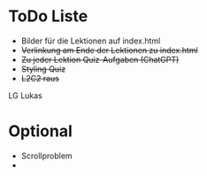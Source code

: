 # ToDo Liste

- Bilder für die Lektionen auf index.html
- ~~Verlinkung am Ende der Lektionen zu index.html~~
- ~~Zu jeder Lektion Quiz-Aufgaben (ChatGPT)~~
- ~~Styling Quiz~~
- ~~L2C2 raus~~

LG Lukas

# Optional

- Scrollproblem
-
